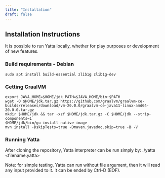 ```yaml
---
title: "Installation"
draft: false
---
```


## Installation Instructions
It is possible to run Yatta locally, whether for play purposes or development of new features.

### Build requirements - Debian
    sudo apt install build-essential zlib1g zlib1g-dev 

### Getting GraalVM
    export JAVA_HOME=$HOME/jdk PATH=$JAVA_HOME/bin:$PATH
    wget -O $HOME/jdk.tar.gz https://github.com/graalvm/graalvm-ce-builds/releases/download/vm-20.0.0/graalvm-ce-java11-linux-amd64-20.0.0.tar.gz
    mkdir $HOME/jdk && tar -xzf $HOME/jdk.tar.gz -C $HOME/jdk --strip-components=1
    $HOME/jdk/bin/gu install native-image
    mvn install -DskipTests=true -Dmaven.javadoc.skip=true -B -V

### Running Yatta
After cloning the repository, Yatta interpreter can be run simply by:
    ./yatta <filename.yatta>

Note: for simple testing, Yatta can run without file argument, then it will read any input provided to it. It can be ended by Ctrl-D (EOF).
